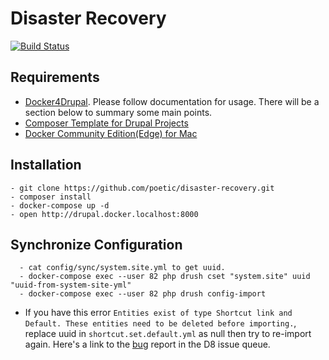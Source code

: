 # Disaster Recovery

[![Build Status](https://travis-ci.org/poetic/disaster-recovery.svg?branch=master)](https://travis-ci.org/poetic/disaster-recovery)

## Requirements
- [Docker4Drupal](https://github.com/wodby/docker4drupal/). Please follow documentation for usage. There will be a section below to summary some main points.
- [Composer Template for Drupal Projects](https://github.com/drupal-composer/drupal-project)
- [Docker Community Edition(Edge) for Mac](https://store.docker.com/editions/community/docker-ce-desktop-mac)

## Installation

```
- git clone https://github.com/poetic/disaster-recovery.git
- composer install
- docker-compose up -d
- open http://drupal.docker.localhost:8000
```

## Synchronize Configuration
```
  - cat config/sync/system.site.yml to get uuid.
  - docker-compose exec --user 82 php drush cset "system.site" uuid "uuid-from-system-site-yml"
  - docker-compose exec --user 82 php drush config-import
```

- If you have this error `Entities exist of type Shortcut link and Default. These entities need to be deleted before importing.`, replace uuid in `shortcut.set.default.yml` as null then try to re-import again. Here's a link to the [bug](https://www.drupal.org/node/2583113) report in the D8 issue queue.